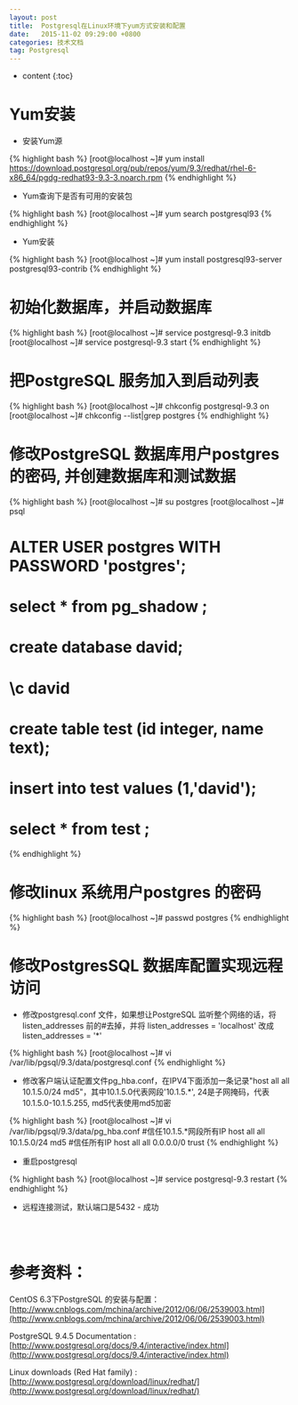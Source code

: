 ```yaml
---
layout: post
title:  Postgresql在Linux环境下yum方式安装和配置
date:   2015-11-02 09:29:00 +0800
categories: 技术文档
tag: Postgresql
---
```


* content
{:toc}


Yum安装
===============	

* 安装Yum源

{% highlight bash %}
[root@localhost ~]# yum install https://download.postgresql.org/pub/repos/yum/9.3/redhat/rhel-6-x86_64/pgdg-redhat93-9.3-3.noarch.rpm
{% endhighlight %}

* Yum查询下是否有可用的安装包

{% highlight bash %}
[root@localhost ~]# yum search postgresql93
{% endhighlight %}

* Yum安装

{% highlight bash %}
[root@localhost ~]# yum install postgresql93-server postgresql93-contrib
{% endhighlight %}

初始化数据库，并启动数据库
===============
	
{% highlight bash %}
[root@localhost ~]# service postgresql-9.3 initdb
[root@localhost ~]# service postgresql-9.3 start
{% endhighlight %}


把PostgreSQL 服务加入到启动列表
===============
	
{% highlight bash %}
[root@localhost ~]# chkconfig postgresql-9.3 on 
[root@localhost ~]# chkconfig --list|grep postgres
{% endhighlight %}

修改PostgreSQL 数据库用户postgres的密码, 并创建数据库和测试数据
===============

{% highlight bash %}
[root@localhost ~]# su postgres 
[root@localhost ~]# psql 
# ALTER USER postgres WITH PASSWORD 'postgres';
# select * from pg_shadow ;	
# create database david;
# \c david
# create table test (id integer, name text);
# insert into test values (1,'david');
# select * from test ; 
{% endhighlight %}

修改linux 系统用户postgres 的密码
===============

{% highlight bash %}
[root@localhost ~]# passwd postgres
{% endhighlight %}

修改PostgresSQL 数据库配置实现远程访问
===============

* 修改postgresql.conf 文件，如果想让PostgreSQL 监听整个网络的话，将listen_addresses 前的#去掉，并将 listen_addresses = 'localhost' 改成 listen_addresses = '*'

{% highlight bash %}
[root@localhost ~]# vi /var/lib/pgsql/9.3/data/postgresql.conf
{% endhighlight %}

* 修改客户端认证配置文件pg_hba.conf，在IPV4下面添加一条记录"host  all    all    10.1.5.0/24    md5"，其中10.1.5.0代表网段'10.1.5.*', 24是子网掩码，代表10.1.5.0-10.1.5.255, md5代表使用md5加密

{% highlight bash %}
[root@localhost ~]# vi /var/lib/pgsql/9.3/data/pg_hba.conf
#信任10.1.5.*网段所有IP
host    all             all             10.1.5.0/24         md5
#信任所有IP
host    all             all             0.0.0.0/0           trust 
{% endhighlight %}


* 重启postgresql
	
{% highlight bash %}
[root@localhost ~]# service postgresql-9.3 restart
{% endhighlight %}

* 远程连接测试，默认端口是5432 - 成功


<br />
<br />

参考资料：
===========================

CentOS 6.3下PostgreSQL 的安装与配置：[http://www.cnblogs.com/mchina/archive/2012/06/06/2539003.html](http://www.cnblogs.com/mchina/archive/2012/06/06/2539003.html)

PostgreSQL 9.4.5 Documentation : [http://www.postgresql.org/docs/9.4/interactive/index.html](http://www.postgresql.org/docs/9.4/interactive/index.html)

Linux downloads (Red Hat family) : [http://www.postgresql.org/download/linux/redhat/](http://www.postgresql.org/download/linux/redhat/)

<br />
<br />